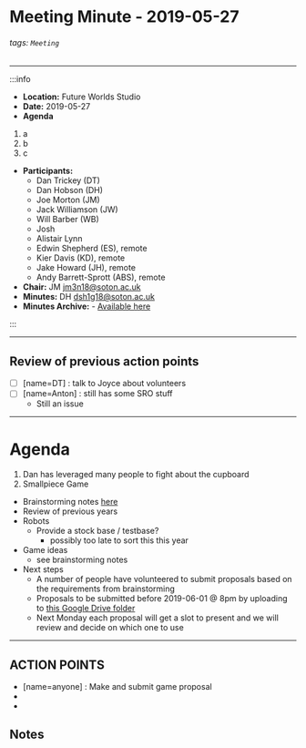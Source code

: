 Meeting Minute - 2019-05-27
===
###### tags: `Meeting`
-------------------------------------------------------------

:::info
- **Location:** Future Worlds Studio
- **Date:** 2019-05-27
- **Agenda**
1. a
2. b
3. c
- **Participants:**
    - Dan Trickey (DT)
    - Dan Hobson (DH)
    - Joe Morton (JM)
    - Jack Williamson (JW)
    - Will Barber (WB)
    - Josh 
    - Alistair Lynn
    - Edwin Shepherd (ES), remote
    - Kier Davis (KD), remote
    - Jake Howard (JH), remote
    - Andy Barrett-Sprott (ABS), remote
- **Chair:** JM <jm3n18@soton.ac.uk>
- **Minutes:** DH <dsh1g18@soton.ac.uk>
- **Minutes Archive:** - [Available here](https://github.com/s-r-o/minutes/)

:::

-------------------------------------------------------------

## Review of previous action points
- [ ] [name=DT] : talk to Joyce about volunteers
- [ ] [name=Anton] : still has some SRO stuff
    - Still an issue

-------------------------------------------------------------

# Agenda
1. Dan has leveraged many people to fight about the cupboard
2. Smallpiece Game
- Brainstorming notes [here](https://hackmd.io/W2YJN8s-R4aHnQzLf9MHeQ?both)
- Review of previous years
- Robots
    - Provide a stock base / testbase?
        - possibly too late to sort this this year
- Game ideas
    - see brainstorming notes
- Next steps
    - A number of people have volunteered to submit proposals based on the requirements from brainstorming
    - Proposals to be submitted before 2019-06-01 @ 8pm by uploading to [this Google Drive folder](https://drive.google.com/drive/folders/1IC0c38xmn7mu5QCKLLbkUomL3LtlLX5-?usp=sharing)
    - Next Monday each proposal will get a slot to present and we will review and decide on which one to use



-------------------------------------------------------------

## ACTION POINTS
- [name=anyone] : Make and submit game proposal
-
-

## Notes 
<!-- Other important details discussed during the meeting can be entered here. -->
